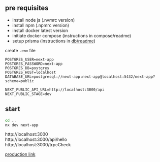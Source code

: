 ## pre requisites

- install node js (.nvmrc version)
- install npm (.npmrc version)
- install docker latest version
- initiate docker compose (instructions in compose/readme)
- setup prisma (instructions in [db/readme](https://github.com/yehonadav/next-app/tree/main/db))

create `.env` file

```
POSTGRES_USER=next-app
POSTGRES_PASSWORD=next-app
POSTGRES_DB=postgres
POSTGRES_HOST=localhost
DATABASE_URL=postgresql://next-app:next-app@localhost:5432/next-app?schema=public

NEXT_PUBLIC_API_URL=http://localhost:3000/api
NEXT_PUBLIC_STAGE=dev
```

## start

```bash
cd ..
nx dev next-app
```

http://localhost:3000  
http://localhost:3000/api/hello  
http://localhost:3000/trpcCheck

[production link](https://app.next-app.io/)
